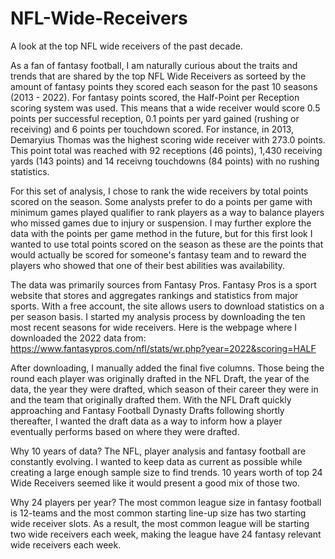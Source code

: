 # NFL-Wide-Receivers
A look at the top NFL wide receivers of the past decade.

As a fan of fantasy football, I am naturally curious about the traits and trends that are shared by the top NFL Wide Receivers as sorteed by the amount of fantasy points they scored each season for the past 10 seasons (2013 - 2022). For fantasy points scored, the Half-Point per Reception scoring system was used. This means that a wide receiver would score 0.5 points per successful reception, 0.1 points per yard gained (rushing or receiving) and 6 points per touchdown scored. For instance, in 2013, Demaryius Thomas was the highest scoring wide receiver with 273.0 points. This point total was reached with 92 receptions (46 points), 1,430 receiving yards (143 points) and 14 receivng touchdowns (84 points) with no rushing statistics. 

For this set of analysis, I chose to rank the wide receivers by total points scored on the season. Some analysts prefer to do a points per game with minimum games played qualifier to rank players as a way to balance players who missed games due to injury or suspension. I may further explore the data with the points per game method in the future, but for this first look I wanted to use total points scored on the season as these are the points that would actually be scored for someone's fantasy team and to reward the players who showed that one of their best abilities was availability.

The data was primarily sources from Fantasy Pros. Fantasy Pros is a sport website that stores and aggregates rankings and statistics from major sports. With a free account, the site allows users to download statistics on a per season basis. I started my analysis process by downloading the ten most recent seasons for wide receivers. Here is the webpage where I downloaded the 2022 data from:
https://www.fantasypros.com/nfl/stats/wr.php?year=2022&scoring=HALF

After downloading, I manually added the final five columns. Those being the round each player was originally drafted in the NFL Draft, the year of the data, the year they were drafted, which season of their career they were in and the team that originally drafted them. With the NFL Draft quickly approaching and Fantasy Football Dynasty Drafts following shortly thereafter, I wanted the draft data as a way to inform how a player eventually performs based on where they were drafted.

Why 10 years of data?
The NFL, player analysis and fantasy football are constantly evolving. I wanted to keep data as current as possible while creating a large enough sample size to find trends. 10 years worth of top 24 Wide Receivers seemed like it would present a good mix of those two.

Why 24 players per year?
The most common league size in fantasy football is 12-teams and the most common starting line-up size has two starting wide receiver slots. As a result, the most common league will be starting two wide receivers each week, making the league have 24 fantasy relevant wide receivers each week. 
